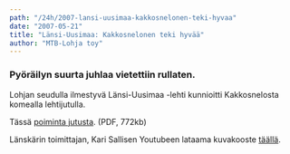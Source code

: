 ```yaml
---
path: "/24h/2007-lansi-uusimaa-kakkosnelonen-teki-hyvaa"
date: "2007-05-21"
title: "Länsi-Uusimaa: Kakkosnelonen teki hyvää"
author: "MTB-Lohja toy"
---
```

### Pyöräilyn suurta juhlaa vietettiin rullaten.

Lohjan seudulla ilmestyvä Länsi-Uusimaa -lehti kunnioitti Kakkosnelosta komealla lehtijutulla.

Tässä [poiminta jutusta](/img/lu-kakkosnelonen-2007.pdf). (PDF, 772kb)

Länskärin toimittajan, Kari Sallisen Youtubeen lataama kuvakooste [täällä](https://www.youtube.com/watch?v=c9k8AuRaQfQ).